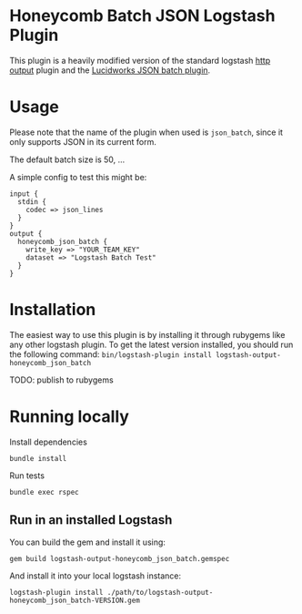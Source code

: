 # Honeycomb Batch JSON Logstash Plugin

This plugin is a heavily modified version of the standard logstash [http output](https://github.com/logstash-plugins/logstash-output-http) plugin and the [Lucidworks JSON batch plugin](https://github.com/lucidworks/logstash-output-json_batch).

# Usage

Please note that the name of the plugin when used is `json_batch`, since it only supports JSON in its current form.

The default batch size is 50, ...

A simple config to test this might be:

    input {
      stdin {
        codec => json_lines
      }
    }
    output {
      honeycomb_json_batch {
        write_key => "YOUR_TEAM_KEY"
        dataset => "Logstash Batch Test"
      }
    }

# Installation

The easiest way to use this plugin is by installing it through rubygems like any other logstash plugin. To get the latest version installed, you should run the following command: `bin/logstash-plugin install logstash-output-honeycomb_json_batch`

TODO: publish to rubygems


# Running locally

Install dependencies

```
bundle install
```

Run tests

```
bundle exec rspec
```

## Run in an installed Logstash

You can build the gem and install it using:

```
gem build logstash-output-honeycomb_json_batch.gemspec
```

And install it into your local logstash instance:

```
logstash-plugin install ./path/to/logstash-output-honeycomb_json_batch-VERSION.gem
```
